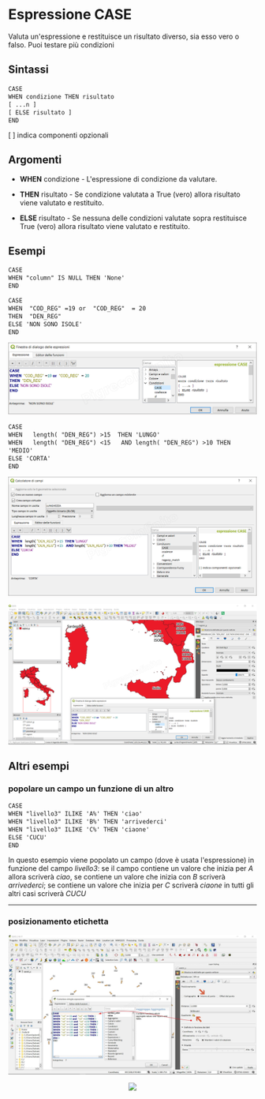 # Espressione CASE

Valuta un'espressione e restituisce un risultato diverso, sia esso vero o falso. Puoi testare più condizioni

## Sintassi

```
CASE
WHEN condizione THEN risultato
[ ...n ]
[ ELSE risultato ]
END
```
[ ] indica componenti opzionali

## Argomenti

* **WHEN** condizione - L'espressione di condizione da valutare. 

* **THEN** risultato - Se condizione valutata a True (vero) allora risultato viene valutato e restituito. 

* **ELSE** risultato - Se nessuna delle condizioni valutate sopra restituisce True (vero) allora risultato viene valutato e restituito.

## Esempi
```
CASE
WHEN "column" IS NULL THEN 'None'
END
```
```
CASE 
WHEN  "COD_REG" =19 or  "COD_REG"  = 20
THEN  "DEN_REG" 
ELSE 'NON SONO ISOLE' 
END
```
![](../../img/condizioni/case1.png)

```
CASE 
WHEN   length( "DEN_REG") >15  THEN 'LUNGO'
WHEN   length( "DEN_REG") <15   AND length( "DEN_REG") >10 THEN 'MEDIO'
ELSE 'CORTA' 
END
```

![](../../img/condizioni/case3.png)

![](../../img/condizioni/case2.png)

## Altri esempi

### popolare un campo un funzione di un altro

```
CASE 
WHEN "livello3" ILIKE 'A%' THEN 'ciao'
WHEN "livello3" ILIKE 'B%' THEN 'arrivederci'
WHEN "livello3" ILIKE 'C%' THEN 'ciaone'
ELSE 'CUCU'
END
```
In questo esempio viene popolato un campo (dove è usata l'espressione) in funzione del campo _livello3_: se il campo contiene un valore che inizia per _A_ allora scriverà _ciao_, se contiene un valore che inizia con _B_ scriverà _arrivederci_; se contiene un valore che inizia per _C_ scriverà _ciaone_ in tutti gli altri casi scriverà _CUCU_

---

### posizionamento etichetta 

![](../../img/condizioni/case_label1.png)

<p align="center">
  <img width="460" src="https://raw.githubusercontent.com/gbvitrano/HfcQGIS/master/img/condizioni/case_rot.png">
</p>
